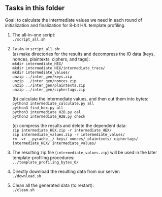 ## Tasks in this folder

Goal: to calculate the intermediate values we need in each round of initialization and finalization for 8-bit H/L template profiling.  

1. The all-in-one script:  
	`./script_all.sh`  

2. Tasks in `script_all.sh`:  
	(a) make directories for the results and decompress the IO data (keys, nonces, plaintexts, ciphers, and tags):  
		`mkdir intermediate_HEX/`  
		`mkdir intermediate_HEX/intermediate_trace/`  
		`mkdir intermediate_values/`  
		`unzip ../inter_gen/keys.zip`  
		`unzip ../inter_gen/nonces.zip`  
		`unzip ../inter_gen/plaintexts.zip`  
		`unzip ../inter_gen/ciphertags.zip`  

	(b) calculate the intermediate values, and then cut them into bytes:  
		`python3 intermediate_calculate.py all`  
		`python3 find_hex.py all`  
		`python3 intermediate_H2B.py cal`  
		`python3 intermediate_H2B.py check`  

	(c) compress the results and delete the dependent data:  
		`zip intermediate_HEX.zip -r intermediate_HEX/`  
		`zip intermediate_values.zip -r intermediate_values/`  
		`rm -vr __pycache__/ keys/ nonces/ plaintexts/ ciphertags/ intermediate_HEX/ intermediate_values/`  

3. The resulting zip file (`intermediate_values.zip`) will be used in the later template-profiling procedures:  
	`../template_profiling_bytes_O/`  

4. Directly download the resulting data from our server:  
	`./download.sh`  

5. Clean all the generated data (to restart):  
	`./clean.sh`  

 
